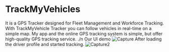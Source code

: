 
# TrackMyVehicles

It is a GPS Tracker designed for Fleet Management and Workforce Tracking. 
With TrackMyVehicle Tracker you can follow vehicles in real-time on a simple map.
My app and the online GPS tracking system is simple, but offer high-quality GPS tracking service.
./n
Our UI demo
![Capture](https://user-images.githubusercontent.com/51192654/118954377-5fcceb80-b966-11eb-86cf-168fa7dca0a9.PNG)
After loading the driver profile and started tracking.
![Capture2](https://user-images.githubusercontent.com/51192654/118954388-62c7dc00-b966-11eb-9df3-2922b73dc86f.PNG) 
  
